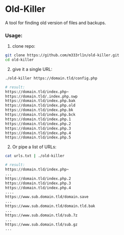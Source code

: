 # Old-Killer
A tool for finding old version of files and backups.

### Usage:
1. clone repo:
```bash
git clone https://github.com/m333rl1n/old-killer.git
cd old-killer
```
2. give it a single URL:
```bash
./old-killer https://domain.tld/config.php

# result:
https://domain.tld/index.php~
https://domain.tld/.index.php.swp
https://domain.tld/index.php.bak
https://domain.tld/index.php.old
https://domain.tld/index.php.bk
https://domain.tld/index.php.bck
https://domain.tld/index.php.1
https://domain.tld/index.php.2
https://domain.tld/index.php.3
https://domain.tld/index.php.4
https://domain.tld/index.php.5
```
2. Or pipe a list of URLs:
```bash
cat urls.txt | ./old-killer

# result:
https://domain.tld/index.php~
...
https://domain.tld/index.php.2
https://domain.tld/index.php.3
https://domain.tld/index.php.4
....
https://www.sub.domain.tld/domain.save
...
https://www.sub.domain.tld/domain.tld.bak
...
https://www.sub.domain.tld/sub.7z
...
https://www.sub.domain.tld/sub.gz
...
```
